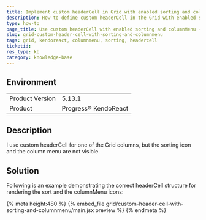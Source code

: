 ```yaml
---
title: Implement custom headerCell in Grid with enabled sorting and columnMenu.
description: How to define custom headerCell in the Grid with enabled sorting and columnMenu
type: how-to
page_title: Use custom headerCell with enabled sorting and columnMenu - KendoReact Grid
slug: grid-custom-header-cell-with-sorting-and-columnmenu
tags: grid, kendoreact, columnmenu, sorting, headercell
ticketid: 
res_type: kb
category: knowledge-base
---
```


## Environment

<table>
	<tbody>
		<tr>
			<td>Product Version</td>
			<td>5.13.1</td>
		</tr>
		<tr>
			<td>Product</td>
			<td>Progress® KendoReact</td>
		</tr>
	</tbody>
</table>
 

## Description
I use custom headerCell for one of the Grid columns, but the sorting icon and the column menu are not visible. 

## Solution
Following is an example demonstrating the correct headerCell structure for rendering the sort and the columnMenu icons:

{% meta height:480 %}
{% embed_file grid/custom-header-cell-with-sorting-and-columnmenu/main.jsx preview %}
{% endmeta %}
